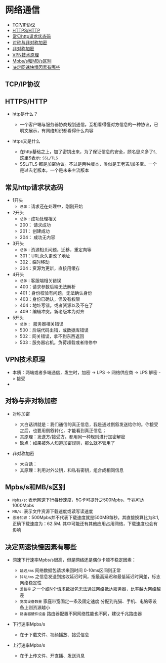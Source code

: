 # 网络通信

* [TCP/IP协议](#TCP/IP协议)
* [HTTPS/HTTP](#HTTPS/HTTP)
* [常见http请求状态码](#常见http请求状态码)
* [对称与非对称加密](#对称与非对称加密)
* [非对称加密](#非对称加密)
* [VPN技术原理](#VPN技术原理)
* [Mpbs/s和MB/s区别](#Mpbs/s和MB/s区别)
* [决定网速快慢因素有哪些](#决定网速快慢因素有哪些)


## TCP/IP协议

## HTTPS/HTTP
* http是什么？
  * 一个客户端与服务器协商规划通信，互相看得懂对方信息的一种协议，已明文展示，有网络知识都看得什么内容

* https又是什么
  * 在http基础之上，加了密钥出来，为了保证信息的安全，顾名思义多了`S`, 这里S表示: `SSL/TLS`
  * SSL/TLS 都是加密协议。不过是两种版本，类似是王老吉/加多宝。一个是过去老版本，一个是未来主流版本

## 常见http请求状态码
* 1开头
    * `总体：`请求还在处理中，刚刚开始
* 2开头
    * `总体：`成功处理相关
    * 200： 请求成功
    * 201： 创建成功
    * 204： 成功无内容
* 3开头
    * `总体：`资源相关问题，迁移，重定向等
    * 301：URL永久更改了地址
    * 302：临时移动
    * 304：资源为更新，直接用缓存
* 4开头
    * `总体：`客服端相关错误
    * 400：请求参数后端无法解析
    * 401：身份校验有问题，无法确认身份
    * 403：身份已确认，但没有权限
    * 404：地址写错，或者资源以及不在了
    * 409：编辑冲突，新老版本为对齐
* 5开头
    * `总体： `服务器相关错误
    * 500：后端代码出错，或数据库错误
    * 502：网关错误，拿不到东西返回
    * 503：服务器宕机，负荷超载或者维修中

## VPN技术原理 
* 本质：两端或者多端通信，发生时，加密 -> LPS -> 网络供应商 -> LPS 解密 -> 接受
* 

## 对称与非对称加密
* 对称加密
    * 大白话讲就是：我们通信的真正信息，我是通过倒叙发送给你的。你接受之后，也要用倒叙转化，才能看到真正信息；
    * 其原理：发送方/接受方。都用同一种规则进行加密解密
    * 缺点：如果被外人知道加密规则，那么就不管用了

* 非对称加密
    * 大白话：
    * 其原理：利用对外公钥，和私有密钥，组合成相同信息


## Mpbs/s和MB/s区别
* `Mpbs/s`: 表示网速下行每秒速度，5G卡可提升之500Mpbs，千兆可达1000Mpbs
* `MB/s`: 表示文件资源下载速度或读写读速度
* `恶补知识`：500Mpbs并不代表下载速度就是500MB每秒。其直接换算比为8:1, 正确下载速度为：62.5M. 其中可能还有其他应用占用网络，下载速度也会有影响

## 决定网速快慢因素有哪些
* 网速下行速率Mpbs/s很高，但是网络还是偶尔卡顿不稳定因素：
    * `延迟/ms` 网络数据包请求来回时间 0-10ms区间则正常
    * `抖动/ms` 之信息发送到接收延迟时间，指最高延迟和最低延迟时间差，标志网络稳定性
    * `丢包率` 之一个或N个请求数据包无法通过网络抵达服务器，比率越大网络越差
    * `宽度设备数量` 家庭带宽固定一条及固定速度 分配到光猫、手机、电脑等设备上则资源越小
    * `路由器硬件设备` 路由器配置不同网络性能也不同，建议千兆路由器

* 下行速率Mpbs/s
    * 在于下载文件、视频播放、接受信息
* 上行速率Mpbs/s
    * 在于上传文件、开直播、发送消息
